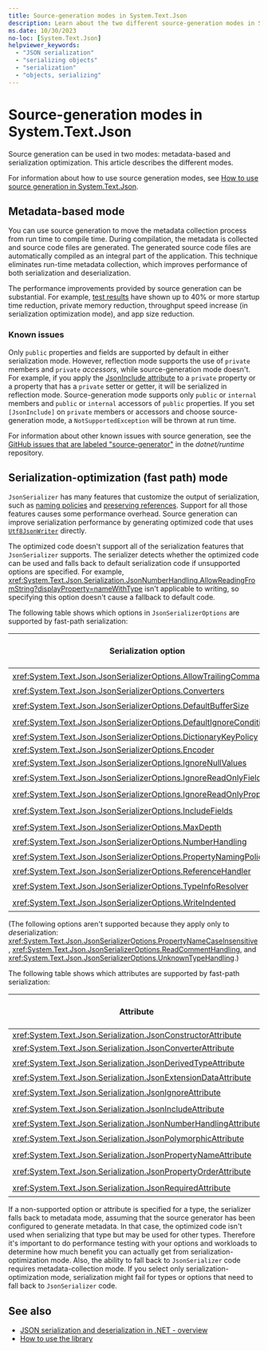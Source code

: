 ```yaml
---
title: Source-generation modes in System.Text.Json
description: Learn about the two different source-generation modes in System.Text.Json.
ms.date: 10/30/2023
no-loc: [System.Text.Json]
helpviewer_keywords:
  - "JSON serialization"
  - "serializing objects"
  - "serialization"
  - "objects, serializing"
---
```


# Source-generation modes in System.Text.Json

Source generation can be used in two modes: metadata-based and serialization optimization. This article describes the different modes.

For information about how to use source generation modes, see [How to use source generation in System.Text.Json](source-generation.md).

## Metadata-based mode

You can use source generation to move the metadata collection process from run time to compile time. During compilation, the metadata is collected and source code files are generated. The generated source code files are automatically compiled as an integral part of the application. This technique eliminates run-time metadata collection, which improves performance of both serialization and deserialization.

The performance improvements provided by source generation can be substantial. For example, [test results](https://devblogs.microsoft.com/dotnet/try-the-new-system-text-json-source-generator/#how-source-generation-provides-benefits) have shown up to 40% or more startup time reduction, private memory reduction, throughput speed increase (in serialization optimization mode), and app size reduction.

### Known issues

Only `public` properties and fields are supported by default in either serialization mode. However, reflection mode supports the use of `private` members and `private` *accessors*, while source-generation mode doesn't. For example, if you apply the [JsonInclude attribute](xref:System.Text.Json.Serialization.JsonIncludeAttribute) to a `private` property or a property that has a `private` setter or getter, it will be serialized in reflection mode. Source-generation mode supports only `public` or `internal` members and `public` or `internal` accessors of `public` properties. If you set `[JsonInclude]` on `private` members or accessors and choose source-generation mode, a `NotSupportedException` will be thrown at run time.

For information about other known issues with source generation, see the [GitHub issues that are labeled "source-generator"](https://github.com/dotnet/runtime/issues?q=is%3Aopen+is%3Aissue+label%3Aarea-System.Text.Json+label%3Asource-generator) in the *dotnet/runtime* repository.

## Serialization-optimization (fast path) mode

`JsonSerializer` has many features that customize the output of serialization, such as [naming policies](customize-properties.md#use-a-built-in-naming-policy) and [preserving references](preserve-references.md#preserve-references-and-handle-circular-references). Support for all those features causes some performance overhead. Source generation can improve serialization performance by generating optimized code that uses [`Utf8JsonWriter`](use-utf8jsonwriter.md) directly.

The optimized code doesn't support all of the serialization features that `JsonSerializer` supports. The serializer detects whether the optimized code can be used and falls back to default serialization code if unsupported options are specified. For example, <xref:System.Text.Json.Serialization.JsonNumberHandling.AllowReadingFromString?displayProperty=nameWithType> isn't applicable to writing, so specifying this option doesn't cause a fallback to default code.

The following table shows which options in `JsonSerializerOptions` are supported by fast-path serialization:

| Serialization option                                                   | Supported for fast-path |
|------------------------------------------------------------------------|-------------------------|
| <xref:System.Text.Json.JsonSerializerOptions.AllowTrailingCommas>      | ✔️                      |
| <xref:System.Text.Json.JsonSerializerOptions.Converters>               | ❌                      |
| <xref:System.Text.Json.JsonSerializerOptions.DefaultBufferSize>        | ✔️                      |
| <xref:System.Text.Json.JsonSerializerOptions.DefaultIgnoreCondition>   | ✔️                      |
| <xref:System.Text.Json.JsonSerializerOptions.DictionaryKeyPolicy>      | ❌                      |
| <xref:System.Text.Json.JsonSerializerOptions.Encoder>                  | ❌                      |
| <xref:System.Text.Json.JsonSerializerOptions.IgnoreNullValues>         | ❌                      |
| <xref:System.Text.Json.JsonSerializerOptions.IgnoreReadOnlyFields>     | ✔️                      |
| <xref:System.Text.Json.JsonSerializerOptions.IgnoreReadOnlyProperties> | ✔️                      |
| <xref:System.Text.Json.JsonSerializerOptions.IncludeFields>            | ✔️                      |
| <xref:System.Text.Json.JsonSerializerOptions.MaxDepth>                 | ✔️                      |
| <xref:System.Text.Json.JsonSerializerOptions.NumberHandling>           | ❌                      |
| <xref:System.Text.Json.JsonSerializerOptions.PropertyNamingPolicy>     | ✔️                      |
| <xref:System.Text.Json.JsonSerializerOptions.ReferenceHandler>         | ❌                      |
| <xref:System.Text.Json.JsonSerializerOptions.TypeInfoResolver>         | ✔️                      |
| <xref:System.Text.Json.JsonSerializerOptions.WriteIndented>            | ✔️                      |

(The following options aren't supported because they apply only to *de*serialization: <xref:System.Text.Json.JsonSerializerOptions.PropertyNameCaseInsensitive>, <xref:System.Text.Json.JsonSerializerOptions.ReadCommentHandling>, and <xref:System.Text.Json.JsonSerializerOptions.UnknownTypeHandling>.)

The following table shows which attributes are supported by fast-path serialization:

| Attribute                                                         | Supported for fast-path |
|-------------------------------------------------------------------|-------------------------|
| <xref:System.Text.Json.Serialization.JsonConstructorAttribute>    | ❌                      |
| <xref:System.Text.Json.Serialization.JsonConverterAttribute>      | ❌                      |
| <xref:System.Text.Json.Serialization.JsonDerivedTypeAttribute>    | ✔️                      |
| <xref:System.Text.Json.Serialization.JsonExtensionDataAttribute>  | ❌                      |
| <xref:System.Text.Json.Serialization.JsonIgnoreAttribute>         | ✔️                      |
| <xref:System.Text.Json.Serialization.JsonIncludeAttribute>        | ✔️                      |
| <xref:System.Text.Json.Serialization.JsonNumberHandlingAttribute> | ❌                      |
| <xref:System.Text.Json.Serialization.JsonPolymorphicAttribute>    | ✔️                      |
| <xref:System.Text.Json.Serialization.JsonPropertyNameAttribute>   | ✔️                      |
| <xref:System.Text.Json.Serialization.JsonPropertyOrderAttribute>  | ✔️                      |
| <xref:System.Text.Json.Serialization.JsonRequiredAttribute>       | ✔️                      |

If a non-supported option or attribute is specified for a type, the serializer falls back to metadata mode, assuming that the source generator has been configured to generate metadata. In that case, the optimized code isn't used when serializing that type but may be used for other types. Therefore it's important to do performance testing with your options and workloads to determine how much benefit you can actually get from serialization-optimization mode. Also, the ability to fall back to `JsonSerializer` code requires metadata-collection mode. If you select only serialization-optimization mode, serialization might fail for types or options that need to fall back to `JsonSerializer` code.

## See also

* [JSON serialization and deserialization in .NET - overview](overview.md)
* [How to use the library](how-to.md)
